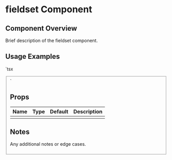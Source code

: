 # fieldset Component

## Component Overview

Brief description of the fieldset component.

## Usage Examples

`tsx

<fieldset />
`

## Props

| Name | Type | Default | Description |
| ---- | ---- | ------- | ----------- |
|      |      |         |             |

## Notes

Any additional notes or edge cases.
